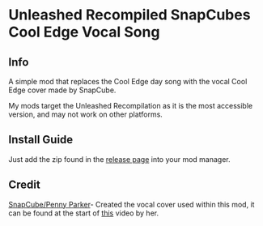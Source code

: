 # Unleashed Recompiled SnapCubes Cool Edge Vocal Song

## Info
A simple mod that replaces the Cool Edge day song with the vocal Cool Edge cover made by SnapCube.

My mods target the Unleashed Recompilation as it is the most accessible version, and may not work on other platforms.

## Install Guide
Just add the zip found in the [release page](https://www.google.com) into your mod manager.

## Credit
[SnapCube/Penny Parker](https://www.youtube.com/@SnapCube)- Created the vocal cover used within this mod, it can be found at the start of [this](https://youtu.be/QM1heXqBacc?si=NRqUQUzSxm9DEQg5) video by her.
